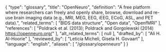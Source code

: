 {
    "type": "glossary",
    "title": "OpenNeuro",
    "definition": "A free platform where researchers can freely and openly share, browse, download and re-use brain imaging data (e.g., MRI, MEG, EEG, iEEG, ECoG, ASL, and PET data).",
    "related_terms": [
        "BIDS data structure",
        "Open data",
        "OpenfMRI"
    ],
    "references": [
        "Poldrack et al. (2013); Poldrack and Gorgolewski (2014) https://openneuro.org/"
    ],
    "alt_related_terms": [
        null
    ],
    "drafted_by": [
        "Ali H. Al-Hoorie"
    ],
    "reviewed_by": [
        "Leticia Micheli, Gisela H. Govaart"
    ],
    "language": "english",
    "aliases": [
        "/glossary/openneuro"
    ]
}